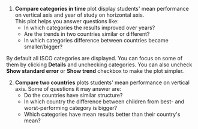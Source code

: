 1. **Compare categories in time** plot display students' mean performance on vertical axis and year of study on horizontal axis.   
This plot helps you answer questions like:  
    * In which categories the results improved over years?  
    * Are the trends in two countries similar or different?  
    * In which categories difference between countries became smaller/bigger?
    
By default all ISCO categories are displayed. You can focus on some of them by clicking **Details** and unchecking categories. You can also uncheck **Show standard error** or **Show trend** checkbox to make the plot simpler.

2. **Compare two countries** plots students' mean performance on vertical axis. Some of questions it may answer are: 
    * Do the countries have similar structure?   
    * In which country the difference between children from best- and worst-performing category is bigger?
    * Which categories have mean results better than their country's mean?
